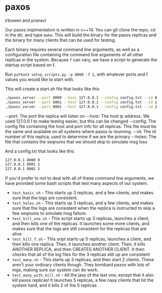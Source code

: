 # paxos

irbowen and pranavr

Our paxos implmentation is written in c++14. You can git clone the repo, cd in the dir, and type `make`.
This will build the binary for the paxos replicas and the binary for many clients that can be used for testing.

Each binary requires several command line arguments, as well as a configuration file containing the command line arguments of all other replicas in the system. Because `f` can vary, we have a script to generate the startup script based on f.

Run `python3 setup_scripts.py -p 8000 -f 1`, with whatever ports and f values you would like to start with.

This will create a start.sh file that looks like this

```bash
./paxos_server --port 8000 --host 127.0.0.1 --config config.txt --id 0 --holes holes.txt &
./paxos_server --port 8001 --host 127.0.0.1 --config config.txt --id 1 --holes holes.txt &
./paxos_server --port 8002 --host 127.0.0.1 --config config.txt --id 2 --holes holes.txt &
```
--port: The port the replica will listen on
--host: The host ip address. We used 127.0.0.1 to make testing easier, but this can be changed
--config: The config file containing the host and port info for all replicas. This file must be the same and available on all systems where paxos is reunning.
--id: The id number of this replica, used to determine if we are the primary
--holes: The file that contains the seqnums that we should skip to simulate msg loss

And a config.txt that looks like this

```bash
127.0.0.1 8000 0
127.0.0.1 8001 1
127.0.0.1 8002 2
```

If you'd prefer to not to deal with all of these command line arguments, we have provided some bash scripts that test many aspects of our system.

- `test_basic.sh` - This starts up 3 replicas, and a few clients, and makes sure that the logs are consistent.
- `test_holes.sh` - This starts up 3 replicas, and a few clients, and makes sure that the logs are consistent when the replica is instructed to skip a few seqnums to simulate msg failure.
- `test_kill_one.sh` - This script starts up 3 replicas, launches a client, and then kills one of the replicas. It launches some more clients, and makes sure that the logs are still consistent for the replicas that are alive.
- `test_kill_f.sh` - This sript starts up 5 replicas, launches a client, and then kills one replica. Then, it launches another client.  Then, it kills ANOTHER REPLICA, and then CREATES ANOTHER CLIENT. It then checks that all of the log files for the 3 replicas still up are consistent
- `test_many.sh` - This starts up 3 replicas, and then start 2 clients. These aren't your ordinary clients though. They bombard paxos with lots of mgs, making sure our system can do work.
- `test_many_with_kill.sh` - All the jass of the last one, except that it also kill paxos replicas! It launches 5 replicas, a few nasy clients that hit the system hard, and it kills 2 of the 5 replicas.
